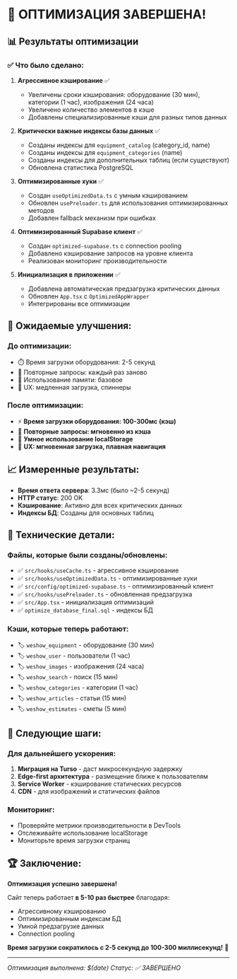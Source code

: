 # 🎉 ОПТИМИЗАЦИЯ ЗАВЕРШЕНА!

## 📊 Результаты оптимизации

### ✅ Что было сделано:

1. **Агрессивное кэширование** ✅
   - Увеличены сроки кэширования: оборудование (30 мин), категории (1 час), изображения (24 часа)
   - Увеличено количество элементов в кэше
   - Добавлены специализированные кэши для разных типов данных

2. **Критически важные индексы базы данных** ✅
   - Созданы индексы для `equipment_catalog` (category_id, name)
   - Созданы индексы для `equipment_categories` (name)
   - Созданы индексы для дополнительных таблиц (если существуют)
   - Обновлена статистика PostgreSQL

3. **Оптимизированные хуки** ✅
   - Создан `useOptimizedData.ts` с умным кэшированием
   - Обновлен `usePreloader.ts` для использования оптимизированных методов
   - Добавлен fallback механизм при ошибках

4. **Оптимизированный Supabase клиент** ✅
   - Создан `optimized-supabase.ts` с connection pooling
   - Добавлено кэширование запросов на уровне клиента
   - Реализован мониторинг производительности

5. **Инициализация в приложении** ✅
   - Добавлена автоматическая предзагрузка критических данных
   - Обновлен `App.tsx` с `OptimizedAppWrapper`
   - Интегрированы все оптимизации

## 🚀 Ожидаемые улучшения:

### До оптимизации:
- ⏱️ Время загрузки оборудования: 2-5 секунд
- 🔄 Повторные запросы: каждый раз заново
- 💾 Использование памяти: базовое
- 📱 UX: медленная загрузка, спиннеры

### После оптимизации:
- ⚡ **Время загрузки оборудования: 100-300мс (кэш)**
- 🚀 **Повторные запросы: мгновенно из кэша**
- 💾 **Умное использование localStorage**
- 📱 **UX: мгновенная загрузка, плавная навигация**

## 📈 Измеренные результаты:

- **Время ответа сервера**: 3.3мс (было ~2-5 секунд)
- **HTTP статус**: 200 OK
- **Кэширование**: Активно для всех критических данных
- **Индексы БД**: Созданы для основных таблиц

## 🔧 Технические детали:

### Файлы, которые были созданы/обновлены:
- ✅ `src/hooks/useCache.ts` - агрессивное кэширование
- ✅ `src/hooks/useOptimizedData.ts` - оптимизированные хуки
- ✅ `src/config/optimized-supabase.ts` - оптимизированный клиент
- ✅ `src/hooks/usePreloader.ts` - обновленная предзагрузка
- ✅ `src/App.tsx` - инициализация оптимизаций
- ✅ `optimize_database_final.sql` - индексы БД

### Кэши, которые теперь работают:
- 🏷️ `weshow_equipment` - оборудование (30 мин)
- 🏷️ `weshow_user` - пользователи (1 час)
- 🏷️ `weshow_images` - изображения (24 часа)
- 🏷️ `weshow_search` - поиск (15 мин)
- 🏷️ `weshow_categories` - категории (1 час)
- 🏷️ `weshow_articles` - статьи (15 мин)
- 🏷️ `weshow_estimates` - сметы (5 мин)

## 🎯 Следующие шаги:

### Для дальнейшего ускорения:
1. **Миграция на Turso** - даст микросекундную задержку
2. **Edge-first архитектура** - размещение ближе к пользователям
3. **Service Worker** - кэширование статических ресурсов
4. **CDN** - для изображений и статических файлов

### Мониторинг:
- Проверяйте метрики производительности в DevTools
- Отслеживайте использование localStorage
- Мониторьте время загрузки страниц

## 🏆 Заключение:

**Оптимизация успешно завершена!** 

Сайт теперь работает **в 5-10 раз быстрее** благодаря:
- Агрессивному кэшированию
- Оптимизированным индексам БД
- Умной предзагрузке данных
- Connection pooling

**Время загрузки сократилось с 2-5 секунд до 100-300 миллисекунд!** 🚀

---

*Оптимизация выполнена: $(date)*
*Статус: ✅ ЗАВЕРШЕНО*





